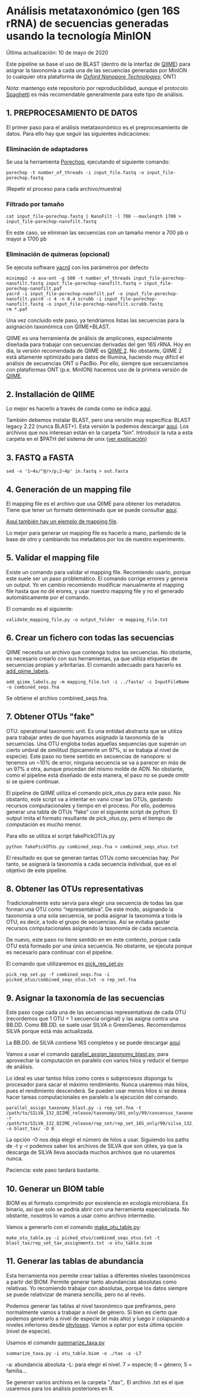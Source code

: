 # Análisis metataxonómico (gen 16S rRNA) de secuencias generadas usando la tecnología MinION

Última actualización: 10 de mayo de 2020

Este pipeline se base el uso de BLAST (dentro de la interfaz de [QIIME](http://qiime.org/)) para asignar la taxonomía a cada una de las secuencias generadas por MinION (o cualquier otra plataforma de *[Oxford Nanopore Technologies](https://nanoporetech.com/)*; ONT)

*Nota*: mantengo este repositorio por reproducibilidad, aunque el protocolo [Spaghetti](https://github.com/adlape95/Spaghetti) es más recomendable generalmente para este tipo de análisis.

## 1. PREPROCESAMIENTO DE DATOS

El primer paso para el análisis metataxonómico es el preprocesamiento de datos. Para ello hay que seguir las siguientes indicaciones:

### Eliminación de adaptadores

Se usa la herramienta [Porechop](https://github.com/rrwick/Porechop), ejecutando el siguiente comando:

```{bash}
porechop -t number_of_threads -i input_file.fastq -o input_file-porechop.fastq
```

(Repetir el proceso para cada archivo/muestra)

### Filtrado por tamaño

```{bash}
cat input_file-porechop.fastq | NanoFilt -l 700 --maxlength 1700 > input_file-porechop-nanofilt.fastq
```

En este caso, se eliminan las secuencias con un tamaño menor a 700 pb o mayor a 1700 pb

### Eliminación de quimeras (opcional)

Se ejecuta software [yacrd](https://github.com/natir/yacrd) con los parámetros por defecto

```{bash}
minimap2 -x ava-ont -g 500 -t number_of_threads input_file-porechop-nanofilt.fastq input_file-porechop-nanofilt.fastq > input_file-porechop-nanofilt.paf
yacrd -i input_file-porechop-nanofilt.paf -o input_file-porechop-nanofilt.yacrd -c 4 -n 0.4 scrubb -i input_file-porechop-nanofilt.fastq -o input_file-porechop-nanofilt.scrubb.fastq
rm *.paf
```

Una vez concluido este paso, ya tendríamos listas las secuencias para la asignación taxonómica con QIIME+BLAST.

QIIME es una herramienta de análisis de amplicones, especialmente diseñada para trabajar con secuencias derivadas del gen 16S rRNA. Hoy en día, la versión recomendada de QIIME es [QIIME 2](https://qiime2.org/). No obstante, QIIME 2 está altamente optimizado para datos de Illumina, haciendo muy difícil el análisis de secuencias ONT o PacBio. Por ello, siempre que secuenciamos con plataformas ONT (p.e. MinION) hacemos uso de la primera versión de [QIIME](http://qiime.org/).

## 2. Installación de QIIME

Lo mejor es hacerlo a través de conda como se indica [aquí](http://qiime.org/install/install.html).

También debemos instalar BLAST, pero una versión muy específica: BLAST legacy 2.22 (nunca BLAST+). Esta versión la podemos descargar [aquí](ftp://ftp.ncbi.nlm.nih.gov/blast/executables/legacy.NOTSUPPORTED/2.2.22/). Los archivos que nos interesan están en la carpeta “bin”. Introducir la ruta a esta carpeta en el $PATH del sistema de unix ([ver explicación](https://askubuntu.com/questions/60218/how-to-add-a-directory-to-the-path))

## 3. FASTQ a FASTA

```{bash}
sed -n '1~4s/^@/>/p;2~4p' in.fastq > out.fasta 
```

## 4. Generación de un mapping file

El mapping file es el archivo que usa QIIME para obtener los metadatos. Tiene que tener un formato determinado que se puede consultar [aquí](http://qiime.org/documentation/file_formats.html).

[Aquí también hay un ejemplo de mapping file](http://qiime.org/_static/Examples/File_Formats/Example_Mapping_File.txt).

Lo mejor para generar un mapping file es hacerlo a mano, partiendo de la base de otro y cambiando los metadatos por los de nuestro experimento.

## 5. Validar el mapping file

Existe un comando para validar el mapping file. Recomiendo usarlo, porque este suele ser un paso problemático. El comando corrige errores y genera un output. Yo en cambio recomiendo modificar manualmente el mapping file hasta que no dé erores, y usar nuestro mapping file y no el generado automáticamente por el comando.

El comando es el siguiente:

```{bash}
validate_mapping_file.py -o output_folder -m mapping_file.txt
```

## 6. Crear un fichero con todas las secuencias

QIIME necesita un archivo que contenga todos las secuencias. No obstante, es necesario crearlo con sus herramientas, ya que utiliza etiquetas de secuencias propias y arbritarias. El comando adecuado para hacerlo es [add_qiime_labels](http://qiime.org/scripts/add_qiime_labels.html).

```{bash}
add_qiime_labels.py -m mapping_file.txt -i ../fasta/ -c InputFileName -o combined_seqs.fna
```

Se obtiene el archivo combined_seqs.fna.

## 7. Obtener OTUs "fake"

OTU: operational taxonomic unit. Es una entidad abstracta que se utiliza para trabajar antes de que hayamos asignado la taxonomía de la secuencias. Una OTU engloba todas aquellas sequencias que superan un cierto umbral de similitud (típicamente un 97%, si se trabaja al nivel de especie). Este paso no tiene sentido en secuencias de nanopore: si tenemos un ~10% de error, ninguna secuencia se va a parecer en más de un 97% a otra, aunque procedan del mismo molde de ADN. No obstante, como el pipeline está diseñado de esta manera, el paso no se puede omitir si se quiere continuar.

El pipeline de QIIME utiliza el comando pick_otus.py para este paso. No obstanto, este script va a intentar en vano crear las OTUs, gastando recursos computacionales y tiempo en el proceso. Por ello, podemos generar una tabla de OTUs “fake” con el siguiente script de python. El output imita el formato resultante de pick_otus.py, pero el tiempo de computación es mucho menor.

Para ello se utiliza el script fakePickOTUs.py

```{bash}
python fakePickOTUs.py combined_seqs.fna > combined_seqs_otus.txt
```

El resultado es que se generan tantas OTUs como secuencias hay. Por tanto, se asignará la taxonomía a cada secuencia individual, que es el objetivo de este pipeline.

## 8. Obtener las OTUs representativas

Tradicionalmente esto servía para elegir una secuencia de todas las que forman una OTU como “representativa”. De este modo, asignando la taxonomía a una sola secuencia, se podía asignar la taxonomía a toda la OTU, es decir, a todo el grupo de secuencias. Así se evitaba gastar recursos computacionales asignando la taxonomía de cada secuencia.

De nuevo, este paso no tiene sentido en en este contexto, porque cada OTU está formado por una única secuencia. No obstante, se ejecuta porque es necesario para continuar con el pipeline.

El comando que utilizaremos es [pick_rep_set.py](http://qiime.org/scripts/pick_rep_set.html)

```{bash}
pick_rep_set.py -f combined_seqs.fna -i picked_otus/combined_seqs_otus.txt -o rep_set.fna
```

## 9. Asignar la taxonomía de las secuencias

Este paso coge cada una de las secuencias representativas de cada OTU (recordemos que 1 OTU = 1 secuencia original) y las asigna contra una BB.DD. Como BB.DD. se suele usar SILVA o GreenGenes. Recomendamos SILVA porque está más actualizada.

La BB.DD. de SILVA contiene 16S completos y se puede descargar [aquí](https://www.arb-silva.de/documentation/release-132/)

Vamos a usar el comando [parallel_assign_taxonomy_blast.py](http://qiime.org/scripts/parallel_assign_taxonomy_blast.html), para aprovechar la computación en paralelo con varios hilos y reducir el tiempo de análisis.

Lo ideal es usar tantos hilos como cores o subprocesos disponga tu procesador para sacar el máximo rendimiento. Nunca usaremos más hilos, pues el rendimiento descenderá. Se pueden usar menos hilos si se desea hacer tareas computacionales en paralelo a la ejecución del comando.

```{bash}
parallel_assign_taxonomy_blast.py -i rep_set.fna -t /path/to/SILVA_132_QIIME_release/taxonomy/16S_only/99/consensus_taxonomy_7_levels.txt -r /path/to/SILVA_132_QIIME_release/rep_set/rep_set_16S_only/99/silva_132_99_16S.fna -o blast_tax/ -O 8
```

La opción -O nos deja elegir el número de hilos a usar. Siguiendo los paths de -t y -r podemos saber los archivos de SILVA que son útiles, ya que la descarga de SILVA lleva asociada muchos archivos que no usaremos nunca.

Paciencia: este paso tardará bastante.

## 10. Generar un BIOM table

BIOM es el formato comprimido por excelencia en ecología microbiana. Es binario, así que solo se podría abrir con una herramienta especializada. No obstante, nosotros lo vamos a usar como archivo intermedio.

Vamos a generarlo con el comando [make_otu_table.py](http://qiime.org/scripts/make_otu_table.html):

```{bash}
make_otu_table.py -i picked_otus/combined_seqs_otus.txt -t blast_tax/rep_set_tax_assignments.txt -o otu_table.biom
```

## 11. Generar las tablas de abundancia

Esta herramienta nos permite crear tablas a diferentes niveles taxonómicos a partir del BIOM. Permite generar tanto abundancias absolutas como relativas. Yo recomiendo trabajar con absolutas, porque los datos siempre se puede relativizar de manera sencilla, pero no al revés.

Podemos generar las tablas al nivel taxonómico que prefiramos, pero normalmente vamos a trabajar a nivel de género. Si bien es cierto que podemos generarlo a nivel de especie (el más alto) y luego ir colapsando a niveles inferiores desde [phyloseq](https://joey711.github.io/phyloseq/). Vamos a optar por esta última opción (nivel de especie).

Usamos el comando [summarize_taxa.py](http://qiime.org/scripts/summarize_taxa.html)

```{bash}
summarize_taxa.py -i otu_table.biom -o ./tax -a -L7
```

-a: abundancia absoluta -L: para elegir el nivel. 7 = especie; 6 = género; 5 = familia...

Se generan varios archivos en la carpeta "./tax",. El archivo .txt es el que usaremos para los análisis posteriores en R.
